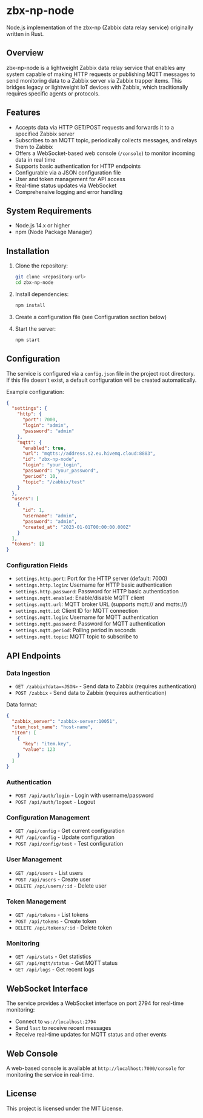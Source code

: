 # zbx-np-node

Node.js implementation of the zbx-np (Zabbix data relay service) originally written in Rust.

## Overview

zbx-np-node is a lightweight Zabbix data relay service that enables any system capable of making HTTP requests or publishing MQTT messages to send monitoring data to a Zabbix server via Zabbix trapper items. This bridges legacy or lightweight IoT devices with Zabbix, which traditionally requires specific agents or protocols.

## Features

- Accepts data via HTTP GET/POST requests and forwards it to a specified Zabbix server
- Subscribes to an MQTT topic, periodically collects messages, and relays them to Zabbix
- Offers a WebSocket-based web console (`/console`) to monitor incoming data in real time
- Supports basic authentication for HTTP endpoints
- Configurable via a JSON configuration file
- User and token management for API access
- Real-time status updates via WebSocket
- Comprehensive logging and error handling

## System Requirements

- Node.js 14.x or higher
- npm (Node Package Manager)

## Installation

1. Clone the repository:
   ```bash
   git clone <repository-url>
   cd zbx-np-node
   ```

2. Install dependencies:
   ```bash
   npm install
   ```

3. Create a configuration file (see Configuration section below)

4. Start the server:
   ```bash
   npm start
   ```

## Configuration

The service is configured via a `config.json` file in the project root directory. If this file doesn't exist, a default configuration will be created automatically.

Example configuration:
```json
{
  "settings": {
    "http": {
      "port": 7000,
      "login": "admin",
      "password": "admin"
    },
    "mqtt": {
      "enabled": true,
      "url": "mqtts://address.s2.eu.hivemq.cloud:8883",
      "id": "zbx-np-node",
      "login": "your_login",
      "password": "your_password",
      "period": 10,
      "topic": "/zabbix/test"
    }
  },
  "users": [
    {
      "id": 1,
      "username": "admin",
      "password": "admin",
      "created_at": "2023-01-01T00:00:00.000Z"
    }
  ],
  "tokens": []
}
```

### Configuration Fields

- `settings.http.port`: Port for the HTTP server (default: 7000)
- `settings.http.login`: Username for HTTP basic authentication
- `settings.http.password`: Password for HTTP basic authentication
- `settings.mqtt.enabled`: Enable/disable MQTT client
- `settings.mqtt.url`: MQTT broker URL (supports mqtt:// and mqtts://)
- `settings.mqtt.id`: Client ID for MQTT connection
- `settings.mqtt.login`: Username for MQTT authentication
- `settings.mqtt.password`: Password for MQTT authentication
- `settings.mqtt.period`: Polling period in seconds
- `settings.mqtt.topic`: MQTT topic to subscribe to

## API Endpoints

### Data Ingestion

- `GET /zabbix?data=<JSON>` - Send data to Zabbix (requires authentication)
- `POST /zabbix` - Send data to Zabbix (requires authentication)

Data format:
```json
{
  "zabbix_server": "zabbix-server:10051",
  "item_host_name": "host-name",
  "item": [
    {
      "key": "item.key",
      "value": 123
    }
  ]
}
```

### Authentication

- `POST /api/auth/login` - Login with username/password
- `POST /api/auth/logout` - Logout

### Configuration Management

- `GET /api/config` - Get current configuration
- `PUT /api/config` - Update configuration
- `POST /api/config/test` - Test configuration

### User Management

- `GET /api/users` - List users
- `POST /api/users` - Create user
- `DELETE /api/users/:id` - Delete user

### Token Management

- `GET /api/tokens` - List tokens
- `POST /api/tokens` - Create token
- `DELETE /api/tokens/:id` - Delete token

### Monitoring

- `GET /api/stats` - Get statistics
- `GET /api/mqtt/status` - Get MQTT status
- `GET /api/logs` - Get recent logs

## WebSocket Interface

The service provides a WebSocket interface on port 2794 for real-time monitoring:

- Connect to `ws://localhost:2794`
- Send `last` to receive recent messages
- Receive real-time updates for MQTT status and other events

## Web Console

A web-based console is available at `http://localhost:7000/console` for monitoring the service in real-time.

## License

This project is licensed under the MIT License.